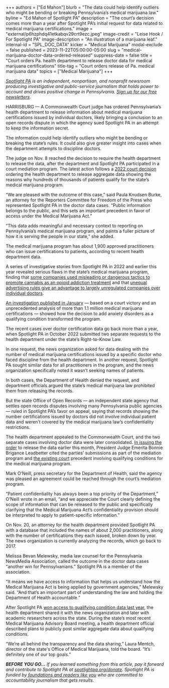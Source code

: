 +++
authors = ["Ed Mahon"]
blurb = "The data could help identify outliers who might be bending or breaking Pennsylvania’s medical marijuana law."
byline = "Ed Mahon of Spotlight PA"
description = "The court’s decision comes more than a year after Spotlight PA’s initial request for data related to medical marijuana certifications."
image = "external/p6hzphdq41etkabqv29crt9ezc.jpeg"
image-credit = "Leise Hook / For Spotlight PA"
image-description = "An illustration of a marijuana leaf."
internal-id = "SPL_DOC_DATA"
kicker = "Medical Marijuana"
modal-exclude = false
published = 2023-11-22T05:00:00-05:00
slug = "medical-marijuana-doctor-data-ordered-released"
suppress-date = false
title = "Court orders Pa. health department to release doctor data for medical marijuana certifications"
title-tag = "Court orders release of Pa. medical marijuana data"
topics = ["Medical Marijuana"]
+++

<a href="https://www.spotlightpa.org/"><em>Spotlight PA</em></a><em> is an independent, nonpartisan, and nonprofit newsroom producing investigative and public-service journalism that holds power to account and drives positive change in Pennsylvania. </em><a href="https://www.spotlightpa.org/newsletters"><em>Sign up for our free newsletters</em></a><em>.</em>

HARRISBURG — A Commonwealth Court judge has ordered Pennsylvania’s health department to release information about medical marijuana certifications issued by individual doctors, likely bringing a conclusion to an open records dispute in which the agency sued Spotlight PA in an attempt to keep the information secret.

The information could help identify outliers who might be bending or breaking the state’s rules. It could also give greater insight into cases when the department attempts to discipline doctors.

The judge on Nov. 8 reached the decision to require the health department to release the data, after the department and Spotlight PA participated in a court mediation program. The latest action follows a <a href="https://www.spotlightpa.org/news/2022/08/pa-medical-marijuana-program-addiction-treatment-court-order/">2022 court decision</a> ordering the health department to release aggregate data showing the reasons why hundreds of thousands of patients qualify for the state’s medical marijuana program.

<script src="https://www.spotlightpa.org/embed.js" async></script><div data-spl-embed-version="1" data-spl-src="https://www.spotlightpa.org/embeds/newsletter/"></div>

“We are pleased with the outcome of this case,” said Paula Knudsen Burke, an attorney for the Reporters Committee for Freedom of the Press who represented Spotlight PA in the doctor data cases. “Public information belongs to the public, and this sets an important precedent in favor of access under the Medical Marijuana Act.”<br/>

“This data adds meaningful and necessary context to reporting on Pennsylvania’s medical marijuana program, and paints a fuller picture of how it is serving the people in our state,” she added.

The medical marijuana program has about 1,900 approved practitioners who can issue certifications to patients, according to recent health department data.

A series of investigative stories from Spotlight PA in 2022 and earlier this year revealed serious flaws in the state’s medical marijuana program, finding that <a href="https://www.spotlightpa.org/news/2022/02/pennsylvania-medical-marijuana-addiction-misleading-dangerous-websites/">some companies used misleading or dangerous tactics to promote cannabis as an opioid addiction treatment</a> and that <a href="https://www.spotlightpa.org/news/2022/05/pennsylvania-medical-marijuana-card-doctor-advertising/">unequal advertising rules give an advantage to largely unregulated companies over individual doctors</a>.

<a href="https://www.spotlightpa.org/news/2023/01/pa-medical-marijuana-certification-card-anxiety/">An investigation published in January</a> — based on a court victory and an unprecedented analysis of more than 1.1 million medical marijuana certifications — showed how the decision to add anxiety disorders as a qualifying condition transformed the program.<strong><em></em></strong>

The recent cases over doctor certification data go back more than a year, when Spotlight PA in October 2022 submitted two separate requests to the health department under the state’s Right-to-Know Law.

In one request, the news organization asked for data dealing with the number of medical marijuana certifications issued by a specific doctor who faced discipline from the health department. In another request, Spotlight PA sought similar data for all practitioners in the program, and the news organization specifically noted it wasn’t seeking names of patients.

In both cases, the Department of Health denied the request, and department officials argued the state’s medical marijuana law prohibited them from releasing the records.

But the state Office of Open Records — an independent state agency that settles open records disputes involving many Pennsylvania public agencies — ruled in Spotlight PA’s favor on appeal, saying that records showing the number certifications issued by doctors did not involve individual patient data and weren’t covered by the medical marijuana law’s confidentiality restrictions.

The health department appealed to the Commonwealth Court, and the two separate cases involving doctor data were later consolidated. <a href="https://www.documentcloud.org/documents/24169648-nov-8-2023-order?responsive=1&amp;title=1">In issuing the order</a> to release the data earlier this month, President Judge Emerita Bonnie Brigance Leadbetter cited the parties’ submissions as part of the mediation program and <a href="https://www.pacourts.us/assets/opinions/Commonwealth/out/1066CD21_10-18-22.pdf">the existing court</a> precedent involving qualifying conditions for the medical marijuana program.

Mark O’Neill, press secretary for the Department of Health, said the agency was pleased an agreement could be reached through the court’s mediation program.

“Patient confidentiality has always been a top priority of the Department,” O’Neill wrote in an email, “and we appreciate the Court clearly defining the scope of information that can be released to the public and specifically clarifying that the Medical Marijuana Act’s confidentiality provision should be interpreted to apply to patient-specific information.”

On Nov. 20, an attorney for the health department provided Spotlight PA with a database that included the names of about 2,000 practitioners, along with the number of certifications they each issued, broken down by year. The news organization is currently analyzing the records, which go back to 2017.

Melissa Bevan Melewsky, media law counsel for the Pennsylvania NewsMedia Association, called the outcome in the doctor data cases “another win for Pennsylvanians.” Spotlight PA is a member of the association.

“It means we have access to information that helps us understand how the Medical Marijuana Act is being applied by government agencies,” Melewsky said. “And that’s an important part of understanding the law and holding the Department of Health accountable.”

<script src="https://www.spotlightpa.org/embed.js" async></script><div data-spl-embed-version="1" data-spl-src="https://www.spotlightpa.org/embeds/donate/"></div>

After Spotlight PA <a href="https://www.rcfp.org/spotlight-pa-marijuana-data/">won access to qualifying condition data last year</a>, the health department shared it with the news organization and later with academic researchers across the state. During the state’s most recent Medical Marijuana Advisory Board meeting, a health department official described plans to publicly post similar aggregate data about qualifying conditions.

“We’re all behind the transparency and the data sharing,” Laura Mentch, director of the state&#39;s Office of Medical Marijuana, told the board. “It’s definitely one of our top goals.”

<strong><em>BEFORE YOU GO…</em></strong><em> If you learned something from this article, pay it forward and contribute to Spotlight PA at </em><a href="https://www.spotlightpa.org/donate"><em>spotlightpa.org/donate</em></a><em>. Spotlight PA is funded by</em><a href="https://www.spotlightpa.org/support"><em> foundations and readers like you</em></a><em> who are committed to accountability journalism that gets results.</em>

